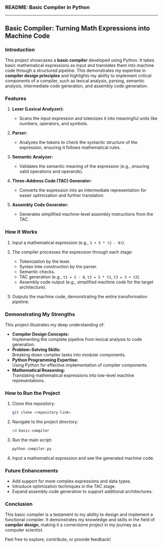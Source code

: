 ### README: Basic Compiler in Python

---

## **Basic Compiler: Turning Math Expressions into Machine Code**

### **Introduction**
This project showcases a **basic compiler** developed using Python. It takes basic mathematical expressions as input and translates them into machine code through a structured pipeline. This demonstrates my expertise in **compiler design principles** and highlights my ability to implement critical components of a compiler, such as lexical analysis, parsing, semantic analysis, intermediate code generation, and assembly code generation.

### **Features**
1. **Lexer (Lexical Analyzer):**  
   - Scans the input expression and tokenizes it into meaningful units like numbers, operators, and symbols.

2. **Parser:**  
   - Analyzes the tokens to check the syntactic structure of the expression, ensuring it follows mathematical rules.

3. **Semantic Analyzer:**  
   - Validates the semantic meaning of the expression (e.g., ensuring valid operations and operands).

4. **Three-Address Code (TAC) Generator:**  
   - Converts the expression into an intermediate representation for easier optimization and further translation.

5. **Assembly Code Generator:**  
   - Generates simplified machine-level assembly instructions from the TAC.

### **How It Works**
1. Input a mathematical expression (e.g., `3 + 5 * (2 - 8)`).
2. The compiler processes the expression through each stage:
   - Tokenization by the lexer.
   - Syntax tree construction by the parser.
   - Semantic checks.
   - TAC generation (e.g., `t1 = 2 - 8`, `t2 = 5 * t1`, `t3 = 3 + t2`).
   - Assembly code output (e.g., simplified machine code for the target architecture).

3. Outputs the machine code, demonstrating the entire transformation pipeline.

### **Demonstrating My Strengths**
This project illustrates my deep understanding of:
- **Compiler Design Concepts:**  
   Implementing the complete pipeline from lexical analysis to code generation.
- **Problem-Solving Skills:**  
   Breaking down complex tasks into modular components.
- **Python Programming Expertise:**  
   Using Python for effective implementation of compiler components.
- **Mathematical Reasoning:**  
   Translating mathematical expressions into low-level machine representations.

### **How to Run the Project**
1. Clone this repository:  
   ```bash
   git clone <repository-link>
   ```
2. Navigate to the project directory:  
   ```bash
   cd basic-compiler
   ```
3. Run the main script:  
   ```bash
   python compiler.py
   ```
4. Input a mathematical expression and see the generated machine code.

### **Future Enhancements**
- Add support for more complex expressions and data types.
- Introduce optimization techniques in the TAC stage.
- Expand assembly code generation to support additional architectures.

### **Conclusion**
This basic compiler is a testament to my ability to design and implement a functional compiler. It demonstrates my knowledge and skills in the field of **compiler design**, making it a cornerstone project in my journey as a computer scientist. 

Feel free to explore, contribute, or provide feedback!
